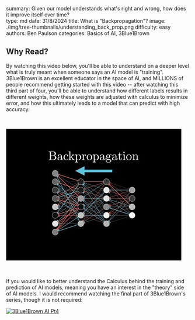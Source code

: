 summary: Given our model understands what's right and wrong, how does it improve itself over time?           
type: md
date: 31/8/2024
title: What is "Backpropagation"?
image: ./img/tree-thumbnails/understanding_back_prop.png
difficulty: easy
authors: Ben Paulson
categories: Basics of AI, 3Blue1Brown

## Why Read?
By watching this video below, you'll be able to understand on a deeper level what is truly meant when someone says an AI model is "training". 3Blue1Brown is an excellent educator in the space of AI, and MILLIONS of people recommend getting started with this video -- after watching this third part of four, you'll be able to understand how different labels results in different weights, how these weights are adjusted with calculus to minimize error, and how this ultimately leads to a model that can predict with high accuracy.

<br/>

[![3Blue1Brown AI Pt3](../../../img/article_content/3b1b_3.jpeg)](https://www.youtube.com/watch?v=Ilg3gGewQ5U)

<br/>

If you would like to better understand the Calculus behind the training and prediction of AI models, meaning you have an interest in the "theory" side of AI models. I would recommend watching the final part of 3Blue1Brown's series, though it is not required:

[![3Blue1Brown AI Pt4](https://img.youtube.com/vi/tIeHLnjs5U8/0.jpg)](https://www.youtube.com/watch?v=tIeHLnjs5U8)
